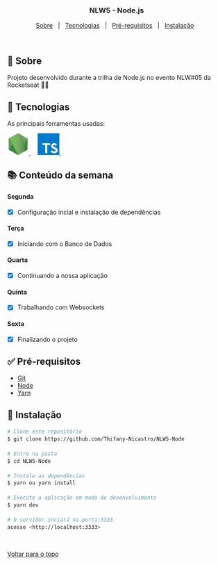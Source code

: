 <div align="center" id="top">
  <h3>NLW5 - Node.js</h3>
</div>

<p align="center">
  <a href="#dart-sobre">Sobre</a> &#xa0; | &#xa0;
  <a href="#rocket-tecnologias">Tecnologias</a> &#xa0; | &#xa0;
  <a href="#white_check_mark-pré-requisitos">Pré-requisitos</a> &#xa0; | &#xa0;
  <a href="#checkered_flag-instalação">Instalação</a> &#xa0;
</p>

<br>

## :dart: Sobre ##

Projeto desenvolvido durante a trilha de Node.js no evento NLW#05 da Rocketseat 🚀💜

## :rocket: Tecnologias ##

As principais ferramentas usadas:

<a href="https://nodejs.org/en/">
  <img width="50" title="Nodejs" alt="Typescript" src="https://raw.githubusercontent.com/github/explore/80688e429a7d4ef2fca1e82350fe8e3517d3494d/topics/nodejs/nodejs.png">
</a> &#xa0; &#xa0;

<a href="https://www.typescriptlang.org">
  <img width="50" title="Typescript" alt="Typescript" src="https://raw.githubusercontent.com/github/explore/80688e429a7d4ef2fca1e82350fe8e3517d3494d/topics/typescript/typescript.png">
</a> &#xa0; &#xa0;

## 📚 Conteúdo da semana

#### Segunda

- [x] Configuração incial e instalação de dependências

#### Terça

- [x] Iniciando com o Banco de Dados

#### Quarta

- [x] Continuando a nossa aplicação

#### Quinta

- [x] Trabalhando com Websockets

#### Sexta

- [x] Finalizando o projeto

## :white_check_mark: Pré-requisitos ##

- [Git](https://git-scm.com)
- [Node](https://nodejs.org/en/)
- [Yarn](https://yarnpkg.com/)

## :checkered_flag: Instalação ##

```bash
# Clone este repositório
$ git clone https://github.com/Thifany-Nicastro/NLW5-Node

# Entre na pasta
$ cd NLW5-Node

# Instale as dependências
$ yarn ou yarn install

# Execute a aplicação em modo de desenvolvimento
$ yarn dev

# O servidor inciará na porta:3333
acesse <http://localhost:3333>
```

&#xa0;

<a href="#top">Voltar para o topo</a>